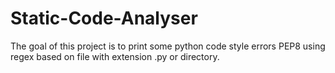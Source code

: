 # Static-Code-Analyser

The goal of this project is to print some python code style errors PEP8 using regex based on file with extension .py or directory.
